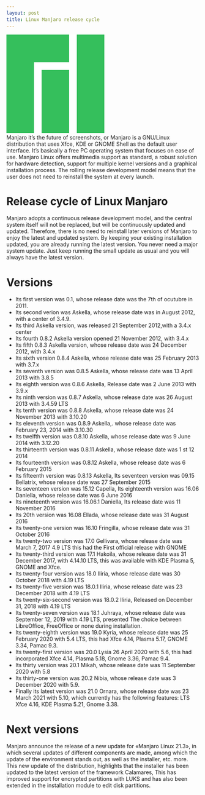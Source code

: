 ```yaml
---
layout: post
title: Linux Manjaro release cycle
---
```

<div class="row">
    <div class="col-sm-2">
        <img src="/images/linux-manjaro.png" alt="Linux Manjaro logo"/>
    </div>
    <div class="col-sm-10">
       Manjaro it’s the future of screenshots, or Manjaro is a GNU/Linux distribution that uses Xfce, KDE or GNOME Shell as the default user interface. It’s basically a free PC operating system that focuses on ease of use. Manjaro Linux offers multimedia support as standard, a robust solution for hardware detection, support for multiple kernel versions and a graphical installation process. The rolling release development model means that the user does not need to reinstall the system at every launch.
    </div>
</div>

# Release cycle of Linux Manjaro

Manjaro adopts a continuous release development model, and the central system itself will not be replaced, but will be
continuously updated and updated. Therefore, there is no need to reinstall later versions of Manjaro to enjoy the latest
and updated system. By keeping your existing installation updated, you are already running the latest version. You never
need a major system update. Just keep running the small update as usual and you will always have the latest version.

# Versions

* Its first version was 0.1, whose release date was the 7th of ocutubre in 2011.
* Its second verion was Askella, whose release date was in August 2012, with a center of 3.4.9.
* Its third Askella version, was released 21 September 2012,with a 3.4.x center
* Its fourth 0.8.2 Askella version opened 21 November 2012, with 3.4.x
* Its fifth 0.8.3 Askella version, whose release date was 24 December 2012, with 3.4.x
* Its sixth version 0.8.4 Askella, whose release date was 25 February 2013 with 3.7.x
* Its seventh version was 0.8.5 Askella, whose release date was 13 April 2013 with 3.8.5
* Its eighth version was 0.8.6 Askella, Release date was 2 June 2013 with 3.9.x
* Its ninth version was 0.8.7 Askella, whose release date was 26 August 2013 with 3.4.59 LTS
* Its tenth version was 0.8.8 Askella, whose release date was 24 November 2013 with 3.10.20
* Its eleventh version was 0.8.9 Askella,. whose release date was February 23, 2014 with 3.10.30
* Its twelfth version was 0.8.10 Askella, whose release date was 9 June 2014 with 3.12.20
* Its thirteenth version was 0.8.11 Askella, whose release date was 1 st 12 2014
* Its fourteenth version was 0.8.12 Askella, whose release date was 6 February 2015
* Its fifteenth version was 0.8.13 Askella, Its seventeen version was 09.15 Bellatrix, whose release date was 27
  September 2015
* Its seventeen version was 15.12 Capella, Its eighteenth version was 16.06 Daniella, whose release date was 6 June 2016
* Its nineteenth version was 16.06.1 Daniella, Its release date was 11 November 2016
* Its 20th version was 16.08 Ellada, whose release date was 31 August 2016
* Its twenty-one version was 16.10 Fringilla, whose release date was 31 October 2016
* Its twenty-two version was 17.0 Gellivara, whose release date was March 7, 2017 4.9 LTS this had the First official
  release with GNOME
* Its twenty-third version was 17.1 Hakoila, whose release date was 31 December 2017, with 4.14.10 LTS, this was
  available with KDE Plasma 5, GNOME and Xfce.
* Its twenty-four version was 18.0 Iliria, whose release date was 30 October 2018 with 4.19 LTS
* Its twenty-five version was 18.0.1 Iliria, whose release date was 23 December 2018 with 4.19 LTS
* Its twenty-six-second version was 18.0.2 Iliria, Released on December 31, 2018 with 4.19 LTS
* Its twenty-seven version was 18.1 Juhraya, whose release date was September 12, 2019 with 4.19 LTS, presented The
  choice between LibreOffice, FreeOffice or none during installation.
* Its twenty-eighth version was 19.0 Kyria, whose release date was 25 February 2020 with 5.4 LTS, this had Xfce 4.14,
  Plasma 5.17, GNOME 3.34, Pamac 9.3.
* Its twenty-first version was 20.0 Lysia 26 April 2020 with 5.6, this had incorporated Xfce 4.14, Plasma 5.18, Gnome
  3.36, Pamac 9.4.
* Its thirty version was 20.1 Mikah, whose release date was 11 September 2020 with 5.8
* Its thirty-one version was 20.2 Nibia, whose release date was 3 December 2020 with 5.9.
* Finally its latest version was 21.0 Ornara, whose release date was 23 March 2021 with 5.10, which currently has the
  following features: LTS Xfce 4.16, KDE Plasma 5.21, Gnome 3.38.

# Next versions

Manjaro announce the release of a new update for «Manjaro Linux 21.3», in which several updates of different components
are made, among which the update of the environment stands out, as well as the installer, etc. more. This new update of
the distribution, highlights that the installer has been updated to the latest version of the framework Calamares, This
has improved support for encrypted partitions with LUKS and has also been extended in the installation module to edit
disk partitions.
